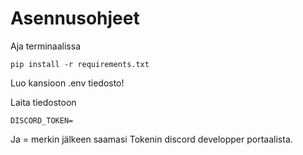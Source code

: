


# Asennusohjeet

Aja terminaalissa
```
pip install -r requirements.txt
```

Luo kansioon .env tiedosto!

Laita tiedostoon
```
DISCORD_TOKEN=
```
Ja = merkin jälkeen saamasi Tokenin discord developper portaalista.

